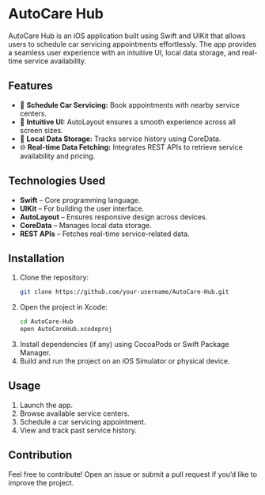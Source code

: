 # AutoCare Hub

AutoCare Hub is an iOS application built using Swift and UIKit that allows users to schedule car servicing appointments effortlessly. The app provides a seamless user experience with an intuitive UI, local data storage, and real-time service availability.

## Features

- 📅 **Schedule Car Servicing:** Book appointments with nearby service centers.
- 🎨 **Intuitive UI:** AutoLayout ensures a smooth experience across all screen sizes.
- 💾 **Local Data Storage:** Tracks service history using CoreData.
- 🌐 **Real-time Data Fetching:** Integrates REST APIs to retrieve service availability and pricing.

## Technologies Used

- **Swift** – Core programming language.
- **UIKit** – For building the user interface.
- **AutoLayout** – Ensures responsive design across devices.
- **CoreData** – Manages local data storage.
- **REST APIs** – Fetches real-time service-related data.

## Installation

1. Clone the repository:
   ```bash
   git clone https://github.com/your-username/AutoCare-Hub.git
   ```
2. Open the project in Xcode:
   ```bash
   cd AutoCare-Hub
   open AutoCareHub.xcodeproj
   ```
3. Install dependencies (if any) using CocoaPods or Swift Package Manager.
4. Build and run the project on an iOS Simulator or physical device.

## Usage

1. Launch the app.
2. Browse available service centers.
3. Schedule a car servicing appointment.
4. View and track past service history.

## Contribution

Feel free to contribute! Open an issue or submit a pull request if you’d like to improve the project.

